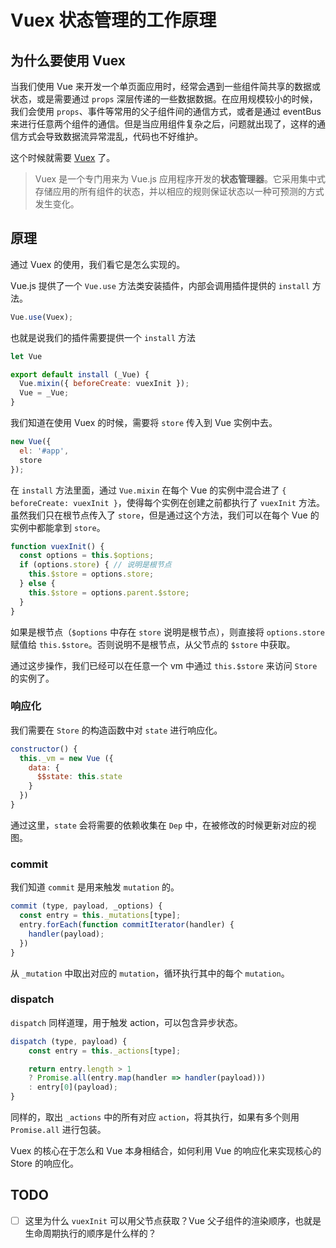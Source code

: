 # Vuex 状态管理的工作原理

## 为什么要使用 Vuex

当我们使用 Vue 来开发一个单页面应用时，经常会遇到一些组件简共享的数据或状态，或是需要通过 `props` 深层传递的一些数据数据。在应用规模较小的时候，我们会使用 `props`、事件等常用的父子组件间的通信方式，或者是通过 eventBus 来进行任意两个组件的通信。但是当应用组件复杂之后，问题就出现了，这样的通信方式会导致数据流异常混乱，代码也不好维护。

这个时候就需要 [Vuex](https://vuex.vuejs.org/zh/) 了。

> Vuex 是一个专门用来为 Vue.js 应用程序开发的**状态管理器**。它采用集中式存储应用的所有组件的状态，并以相应的规则保证状态以一种可预测的方式发生变化。

## 原理

通过 Vuex 的使用，我们看它是怎么实现的。

Vue.js 提供了一个 `Vue.use` 方法类安装插件，内部会调用插件提供的 `install` 方法。

```js
Vue.use(Vuex);
```

也就是说我们的插件需要提供一个 `install` 方法

```js
let Vue

export default install (_Vue) {
  Vue.mixin({ beforeCreate: vuexInit });
  Vue = _Vue;
}
```

我们知道在使用 Vuex 的时候，需要将 `store` 传入到 Vue 实例中去。

```js
new Vue({
  el: '#app',
  store
});
```

在 `install` 方法里面，通过 `Vue.mixin` 在每个 Vue 的实例中混合进了 `{ beforeCreate: vuexInit }`，使得每个实例在创建之前都执行了 `vuexInit` 方法。虽然我们只在根节点传入了 `store`，但是通过这个方法，我们可以在每个 Vue 的实例中都能拿到 `store`。

```js
function vuexInit() {
  const options = this.$options;
  if (options.store) { // 说明是根节点
    this.$store = options.store;
  } else {
    this.$store = options.parent.$store;
  }
}
```

如果是根节点（`$options` 中存在 `store` 说明是根节点），则直接将 `options.store` 赋值给 `this.$store`。否则说明不是根节点，从父节点的 `$store` 中获取。

通过这步操作，我们已经可以在任意一个 vm 中通过 `this.$store` 来访问 `Store` 的实例了。

### 响应化

我们需要在 `Store` 的构造函数中对 `state` 进行响应化。

```js
constructor() {
  this._vm = new Vue ({
    data: {
      $$state: this.state
    }
  })
}
```

通过这里，`state` 会将需要的依赖收集在 `Dep` 中，在被修改的时候更新对应的视图。

### commit

我们知道 `commit` 是用来触发 `mutation` 的。

```js
commit (type, payload, _options) {
  const entry = this._mutations[type];
  entry.forEach(function commitIterator(handler) {
    handler(payload);
  })
}
```

从 `_mutation` 中取出对应的 `mutation`，循环执行其中的每个 `mutation`。

### dispatch

`dispatch` 同样道理，用于触发 action，可以包含异步状态。

```js
dispatch (type, payload) {
    const entry = this._actions[type];

    return entry.length > 1
    ? Promise.all(entry.map(handler => handler(payload)))
    : entry[0](payload);
}
```

同样的，取出 `_actions` 中的所有对应 `action`，将其执行，如果有多个则用 `Promise.all` 进行包装。

Vuex 的核心在于怎么和 Vue 本身相结合，如何利用 Vue 的响应化来实现核心的 Store 的响应化。

## TODO

- [ ] 这里为什么 `vuexInit` 可以用父节点获取？Vue 父子组件的渲染顺序，也就是生命周期执行的顺序是什么样的？

